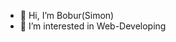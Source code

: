 - 👋 Hi, I’m Bobur(Simon)
- 👀 I’m interested in Web-Developing

<!---
boburtojiboev/boburtojiboev is a ✨ special ✨ repository because its `README.md` (this file) appears on your GitHub profile.
You can click the Preview link to take a look at your changes.
--->
